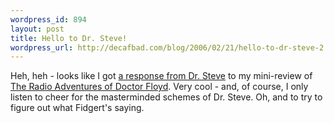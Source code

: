 ```yaml
--- 
wordpress_id: 894
layout: post
title: Hello to Dr. Steve!
wordpress_url: http://decafbad.com/blog/2006/02/21/hello-to-dr-steve-2
---
```

 <p>Heh, heh - looks like I got <a href="http://decafbad.com/blog/2006/01/25/podcasts-i-like-lately#comment-6111">a response from Dr. Steve</a> to my mini-review of <a href="http://doctorfloyd.com/">The Radio Adventures of Doctor Floyd</a>.  Very cool - and, of course, I only listen to cheer for the masterminded schemes of Dr. Steve.  Oh, and to try to figure out what Fidgert's saying.</p>
